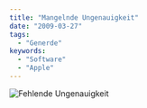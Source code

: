 ```yaml
---
title: "Mangelnde Ungenauigkeit"
date: "2009-03-27"
tags:
  - "Generde"
keywords:
  - "Software"
  - "Apple"
---
```


![Fehlende Ungenauigkeit](/images/codecandies/fehlendeungenauigkeit.png)

